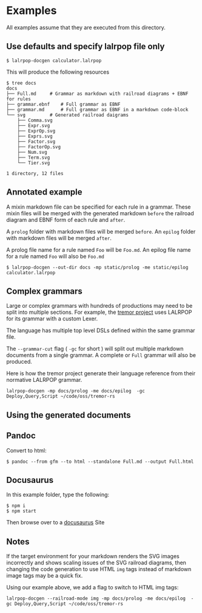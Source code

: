 # Examples

All examples assume that they are executed from this directory.

## Use defaults and specify lalrpop file only 

```shell
$ lalrpop-docgen calculator.lalrpop
```

This will produce the following resources

```shell
$ tree docs
docs
├── Full.md		# Grammar as markdown with railroad diagrams + EBNF for rules
├── grammar.ebnf	# Full grammar as EBNF
├── grammar.md		# Full grammar as EBNF in a markdown code-block
└── svg			# Generated railroad daigrams
    ├── Comma.svg
    ├── Expr.svg
    ├── ExprOp.svg
    ├── Exprs.svg
    ├── Factor.svg
    ├── FactorOp.svg
    ├── Num.svg
    ├── Term.svg
    └── Tier.svg

1 directory, 12 files
```

## Annotated example

A mixin markdown file can be specified for each rule in a grammar. These mixin files
will be merged with the generated markdown `before` the railroad diagram and EBNF form
of each rule and `after`.

A `prolog` folder with markdown files will be merged `before`.
An `epilog` folder with markdown files will be merged `after`.

A prolog file name for a rule named `Foo` will be `Foo.md`.
An epilog file name for a rule named `Foo` will also be `Foo.md`


```shell
$ lalrpop-docgen --out-dir docs -mp static/prolog -me static/epilog calculator.lalrpop
```

## Complex grammars


Large or complex grammars with hundreds of productions may need to be split
into multiple sections. For example, the [tremor project](https://github.com/tremor-rs/)
uses LALRPOP for its grammar with a custom Lexer.

The language has multiple top level DSLs defined within the same grammar file.

The `--grammar-cut` flag ( `-gc` for short ) will split out multiple markdown documents
from a single grammar. A complete or `Full` grammar will also be produced.

Here is how the tremor project generate their language reference from their
normative LALRPOP grammar.

```
lalrpop-docgen -mp docs/prolog -me docs/epilog  -gc Deploy,Query,Script ~/code/oss/tremor-rs
```

## Using the generated documents

## Pandoc

Convert to html:

```shell
$ pandoc --from gfm --to html --standalone Full.md --output Full.html
```

## Docusaurus

In this example folder, type the following:

```shell
$ npm i
$ npm start
```

Then browse over to a [docusaurus](http://localhost:3000) Site

## Notes

If the target environment for your markdown renders the SVG images incorrectly
and shows scaling issues of the SVG railroad diagrams, then changing the code
generation to use HTML `img` tags instead of markdown image tags may be a quick
fix.

Using our example above, we add a flag to switch to HTML img tags:


```shell
lalrpop-docgen --railroad-mode img -mp docs/prolog -me docs/epilog  -gc Deploy,Query,Script ~/code/oss/tremor-rs
```


